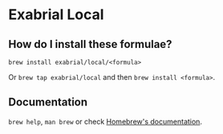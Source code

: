 # Exabrial Local

## How do I install these formulae?

`brew install exabrial/local/<formula>`

Or `brew tap exabrial/local` and then `brew install <formula>`.

## Documentation

`brew help`, `man brew` or check [Homebrew's documentation](https://docs.brew.sh).
